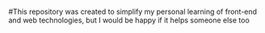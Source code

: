 #This repository was created to simplify my personal learning of front-end and web technologies, but I would be happy if it helps someone else too